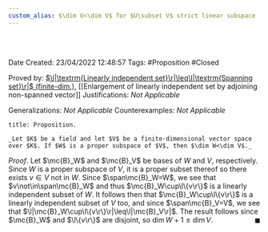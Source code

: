 ```yaml
---
custom_alias: $\dim U<\dim V$ for $U\subset V$ strict linear subspace
---
```


<br />
<br />

Date Created: 23/04/2022 12:48:57
Tags: #Proposition #Closed

Proved by: [$\l|\textrm{Linearly independent set}\r|\leq\l|\textrm{Spanning set}\r|$ (finite-dim.)](Cardinality%20of%20linearly%20independent%20sets%20no%20more%20than%20that%20of%20spanning%20sets%20(finite-dim.).md), [[Enlargement of linearly independent set by adjoining non-spanned vector]]
Justifications: _Not Applicable_

Generalizations: _Not Applicable_
Counterexamples: _Not Applicable_

``` ad-Proposition
title: Proposition.

_Let $K$ be a field and let $V$ be a finite-dimensional vector space over $K$. If $W$ is a proper subspace of $V$, then $\dim W<\dim V$._

```

_Proof_. Let $\mc{B}_W$ and $\mc{B}_V$ be bases of $W$ and $V$, respectively. Since $W$ is a proper subspace of $V$, it is a proper subset thereof so there exists $v\in V$ not in $W$. Since $\span\mc{B}_W=W$, we see that $v\not\in\span\mc{B}_W$ and thus $\mc{B}_W\cup\l\{v\r\}$ is a linearly independent subset of $W$. It follows then that $\mc{B}_W\cup\l\{v\r\}$ is a linearly independent subset of $V$ too, and since $\span\mc{B}_V=V$, we see that $\l|\mc{B}_W\cup\l\{v\r\}\r|\leq\l|\mc{B}_V\r|$. The result follows since $\mc{B}_W$ and $\l\{v\r\}$ are disjoint, so $\dim W+1\leq\dim V$.<span style="float:right;">$\blacksquare$</span>

